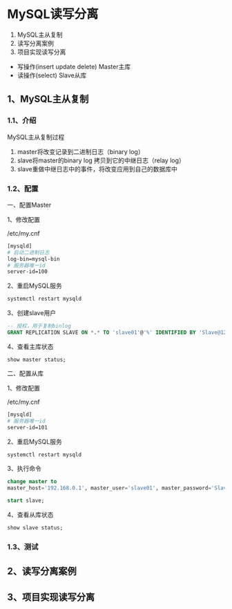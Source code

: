 # MySQL读写分离

1. MySQL主从复制
2. 读写分离案例
3. 项目实现读写分离

- 写操作(insert update delete) Master主库
- 读操作(select) Slave从库


## 1、MySQL主从复制

### 1.1、介绍

MySQL主从复制过程

1. master将改变记录到二进制日志（binary log）
2. slave将master的binary log 拷贝到它的中继日志（relay log）
3. slave重做中继日志中的事件，将改变应用到自己的数据库中

### 1.2、配置

一、配置Master

1、修改配置

/etc/my.cnf

```bash
[mysqld]
# 启动二进制日志
log-bin=mysql-bin
# 服务器唯一id
server-id=100
```

2、重启MySQL服务

```bash
systemctl restart mysqld
```

3、创建slave用户

```sql
-- 授权，用于复制binlog
GRANT REPLICATION SLAVE ON *.* TO 'slave01'@'%' IDENTIFIED BY 'Slave@123456';
```

4、查看主库状态
```
show master status;
```

二、配置从库

1、修改配置

/etc/my.cnf

```bash
[mysqld]
# 服务器唯一id
server-id=101
```

2、重启MySQL服务

```bash
systemctl restart mysqld
```

3、执行命令

```sql
change master to
master_host='192.168.0.1', master_user='slave01', master_password='Slave@123456', master_log_file='mysql-bin.000001', master_log_pos=439;

start slave;
```

4、查看从库状态
```sql
show slave status;
```

### 1.3、测试

## 2、读写分离案例
## 3、项目实现读写分离


